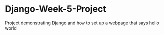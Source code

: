 # Django-Week-5-Project
Project demonstrating Django and how to set up a webpage that says hello world
